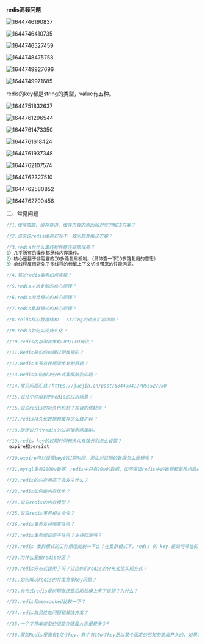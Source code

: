 **redis高频问题**

![1644746190837](C:\Users\Administrator\AppData\Roaming\Typora\typora-user-images\1644746190837.png)



![1644746410735](C:\Users\Administrator\AppData\Roaming\Typora\typora-user-images\1644746410735.png)

![1644746527459](C:\Users\Administrator\AppData\Roaming\Typora\typora-user-images\1644746527459.png)

![1644748475758](C:\Users\Administrator\AppData\Roaming\Typora\typora-user-images\1644748475758.png)

![1644749927696](C:\Users\Administrator\AppData\Roaming\Typora\typora-user-images\1644749927696.png)

![1644749971685](C:\Users\Administrator\AppData\Roaming\Typora\typora-user-images\1644749971685.png)

redis的key都是string的类型，value有五种。

![1644751832637](C:\Users\Administrator\AppData\Roaming\Typora\typora-user-images\1644751832637.png)

![1644761296544](C:\Users\Administrator\AppData\Roaming\Typora\typora-user-images\1644761296544.png)

![1644761473350](C:\Users\Administrator\AppData\Roaming\Typora\typora-user-images\1644761473350.png)

![1644761618424](C:\Users\Administrator\AppData\Roaming\Typora\typora-user-images\1644761618424.png)

![1644761937348](C:\Users\Administrator\AppData\Roaming\Typora\typora-user-images\1644761937348.png)

![1644762107574](C:\Users\Administrator\AppData\Roaming\Typora\typora-user-images\1644762107574.png)

![1644762327510](C:\Users\Administrator\AppData\Roaming\Typora\typora-user-images\1644762327510.png)

![1644762580852](C:\Users\Administrator\AppData\Roaming\Typora\typora-user-images\1644762580852.png)

![1644762790456](C:\Users\Administrator\AppData\Roaming\Typora\typora-user-images\1644762790456.png)



二、常见问题

```java
//1.缓存雪崩、缓存穿透、缓存击穿的原因和对应的解决方案？

//2.请说说redis缓存双写不一致问题及解决方案？

//3.redis为什么单线程性能还非常得高？
1）几乎所有的操作都是纯内存操作。
2）核心是基于非阻塞的IO多路复用机制。（具体查一下IO多路复用的意思）
3）单线程反而避免了多线程的频繁上下文切换带来的性能问题。

//4.简述redis事务如何实现？

//5.redis主从复制的核心原理？

//6.redis哨兵模式的核心原理？

//7.redis集群模式的核心原理？

//8.reids核心数据结构 - String的动态扩容机制？

//9.redis如何实现持久化？

//10.redis内存淘汰策略LRU/LFU算法？

//11.Redis是如何处理过期数据的？

//12.Redis多节点数据同步复制原理？

//13.Redis如何解决分布式集群脑裂问题？

//14.常见问题汇总：https://juejin.cn/post/6844904127055527950

//15.说几个你用到的redis的应用场景？

//16.说说redis的持久化机制？各自的优缺点？

//17.redis持久化数据和缓存怎么做扩容？

//18.随便说几个redis的过期键删除策略。

//19.redis key的过期时间和永久有效分别怎么设置？
 expire和persist
 
//20.expire可以设置key的过期时间，那么对过期的数据怎么处理呢？

//21.mysql里有2000w数据，redis中只有20w的数据，如何保证redis中的数据都是热点数据？

//22.redis的内存用完了会发生什么？

//23.redis如何做内存优化？

//24.说说redis的内存模型？

//25.说说redis事务相关命令？

//26.redis事务支持隔离性吗？

//27.redis事务保证原子性吗？支持回滚吗？

//28.redis 集群模式的工作原理能说一下么？在集群模式下，redis 的 key 是如何寻址的？分布式寻址都有哪些算法？了解一致性 hash 算法吗？

//29.为什么要做redis分区？

//30.redis分布式锁用了吗？讲讲你们redis的分布式锁实现方式？

//31.如何解决redis的并发竞争key问题？

//32.分布式redis是前期做还是后期规模上来了做好？为什么？

//33.redis和memcached比较一下？

//34.redis常见性能问题和解决方案？

//35.一个字符串类型的值能存储最大容量是多少?

//36.假如Redis里面有1亿个key，其中有10w个key是以某个固定的已知的前缀开头的，如果将它们全部找出来？





```

